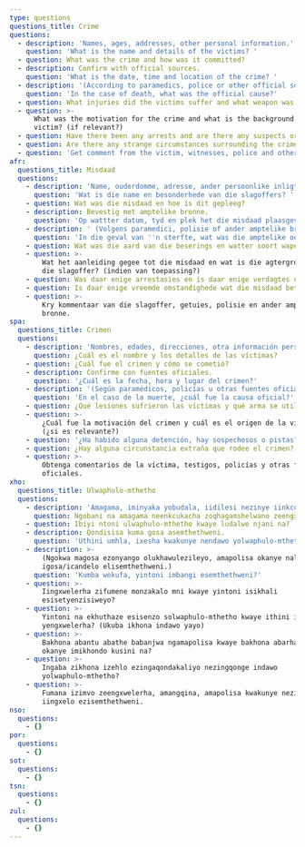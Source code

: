 ```yaml
---
type: questions
questions_title: Crime
questions:
  - description: 'Names, ages, addresses, other personal information.'
    question: 'What is the name and details of the victims? '
  - question: What was the crime and how was it committed?
  - description: Confirm with official sources.
    question: 'What is the date, time and location of the crime? '
  - description: '(According to paramedics, police or other official sources.)'
    question: 'In the case of death, what was the official cause?'
  - question: What injuries did the victims suffer and what weapon was used?
  - question: >-
      What was the motivation for the crime and what is the background of
      victim? (if relevant?)
  - question: Have there been any arrests and are there any suspects or clues?
  - question: Are there any strange circumstances surrounding the crime?
  - question: 'Get comment from the victim, witnesses, police and other official sources.'
afr:
  questions_title: Misdaad
  questions:
    - description: 'Name, ouderdomme, adresse, ander persoonlike inligting.'
      question: 'Wat is die name en besonderhede van die slagoffers? '
    - question: Wat was die misdaad en hoe is dit gepleeg?
    - description: Bevestig met amptelike bronne.
      question: 'Op wattter datum, tyd en plek het die misdaad plaasgevind? '
    - description: ' (Volgens paramedici, polisie of ander amptelike bronne.)'
      question: 'In die geval van ''n sterfte, wat was die amptelike oorsaak?'
    - question: Wat was die aard van die beserings en watter soort wapen is gebruik?
    - question: >-
        Wat het aanleiding gegee tot die misdaad en wat is die agtergrond van
        die slagoffer? (indien van toepassing?)
    - question: Was daar enige arrestasies en is daar enige verdagtes of leidrade?
    - question: Is daar enige vreemde omstandighede wat die misdaad betref?
    - question: >-
        Kry kommentaar van die slagoffer, getuies, polisie en ander amptelike
        bronne.
spa:
  questions_title: Crimen
  questions:
    - description: 'Nombres, edades, direcciones, otra información personal.'
      question: ¿Cuál es el nombre y los detalles de las víctimas?
    - question: ¿Cuál fue el crimen y cómo se cometió?
    - description: Confirme con fuentes oficiales.
      question: '¿Cuál es la fecha, hora y lugar del crimen?'
    - description: '(Según paramédicos, policías u otras fuentes oficiales.)'
      question: 'En el caso de la muerte, ¿cuál fue la causa oficial?'
    - question: ¿Qué lesiones sufrieron las víctimas y qué arma se utilizó?
    - question: >-
        ¿Cuál fue la motivación del crimen y cuál es el origen de la víctima?
        (¿si es relevante?)
    - question: '¿Ha habido alguna detención, hay sospechosos o pistas?'
    - question: ¿Hay alguna circunstancia extraña que rodee el crimen?
    - question: >-
        Obtenga comentarios de la víctima, testigos, policías y otras fuentes
        oficiales.
xho:
  questions_title: Ulwaphulo-mthetho
  questions:
    - description: 'Amagama, iminyaka yobudala, iidilesi nezinye iinkcukacha.'
      question: Ngobani na amagama neenkcukacha zoqhagamshelwano zeengxwelerha?
    - question: Ibiyi ntoni ulwaphulo-mthetho kwaye ludalwe njani na?
    - description: Qondisisa kuma gosa asemthethweni.
      question: 'Uthini umhla, ixesha kwakunye nendawo yolwaphulo-mthetho?'
    - description: >-
        (Ngokwa magosa ezonyango olukhawulezileyo, amapolisa okanye naliphi na
        igosa/icandelo elisemthethweni.)
      question: 'Kumba wokufa, yintoni imbangi esemthethweni?'
    - question: >-
        Iingxwelerha zifumene monzakalo mni kwaye yintoni isikhali
        esisetyenzisiweyo?
    - question: >-
        Yintoni na ekhuthaze esisenzo solwaphulo-mthetho kwaye ithini intsukaphi
        yengxwelerha? (Ukuba ikhona indawo yayo)
    - question: >-
        Bakhona abantu abathe babanjwa ngamapolisa kwaye bakhona abarhanelwa
        okanye imikhondo kusini na?
    - question: >-
        Ingaba zikhona izehlo ezingaqondakaliyo nezingqonge indawo
        yolwaphulo-mthetho?
    - question: >-
        Fumana izimvo zeengxwelerha, amangqina, amapolisa kwakunye nezinye
        iingxelo ezisemthethweni.
nso:
  questions:
    - {}
por:
  questions:
    - {}
sot:
  questions:
    - {}
tsn:
  questions:
    - {}
zul:
  questions:
    - {}
---
```


